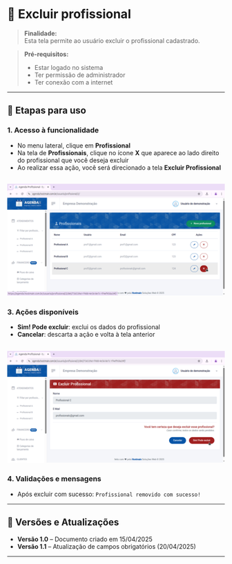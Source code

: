 # 📘 Excluir profissional

> **Finalidade:**  
> Esta tela permite ao usuário excluir o profissional cadastrado.

> **Pré-requisitos:**    
> - Estar logado no sistema  
> - Ter permissão de administrador  
> - Ter conexão com a internet

---

## 🧭 Etapas para uso

### 1. Acesso à funcionalidade 
- No menu lateral, clique em **Profissional**
- Na tela de **Profissionais**, clique no ícone **X** que aparece ao lado direito do profissional que você deseja excluir
- Ao realizar essa ação, você será direcionado a tela **Excluir Profissional**

![Alt text](excluir_profissional1.png)
---

### 3. Ações disponíveis 
- **Sim! Pode excluir**: exclui os dados do profissional 
- **Cancelar**: descarta a ação e volta à tela anterior  

![Alt text](excluir_profissional2.png)
---

### 4. Validações e mensagens
- Após excluir com sucesso: `Profissional removido com sucesso!`  

---

## 🔄 Versões e Atualizações

- **Versão 1.0** – Documento criado em 15/04/2025
- **Versão 1.1** – Atualização de campos obrigatórios (20/04/2025)

---
